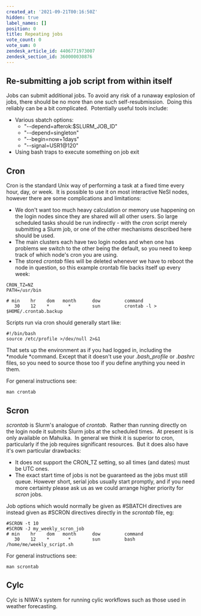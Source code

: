 ```yaml
---
created_at: '2021-09-21T00:16:50Z'
hidden: true
label_names: []
position: 0
title: Repeating jobs
vote_count: 0
vote_sum: 0
zendesk_article_id: 4406771973007
zendesk_section_id: 360000030876
---
```


## Re-submitting a job script from within itself

Jobs can submit additional jobs. To avoid any risk of a runaway
explosion of jobs, there should be no more than one such
self-resubmission.  Doing this reliably can be a bit complicated.
 Potentially useful tools include:

-   Various sbatch options:
    -   "--depend=afterok:$SLURM\_JOB\_ID"
    -   "--depend=singleton"
    -   "--begin=now+1days"
    -   "--signal=USR1@120"
-   Using bash traps to execute something on job exit

## Cron

Cron is the standard Unix way of performing a task at a fixed time every
hour, day, or week.  It is possible to use it on most interactive NeSI
nodes, however there are some complications and limitations:

-   We don't want too much heavy calculation or memory use happening on
    the login nodes since they are shared will all other users. So large
    scheduled tasks should be run indirectly - with the *cron* script
    merely submitting a Slurm job, or one of the other mechanisms
    described here should be used.
-   The main clusters each have two login nodes and when one has
    problems we switch to the other being the default, so you need to
    keep track of which node's cron you are using.
-   The stored *crontab* files will be deleted whenever we have to
    reboot the node in question, so this example crontab file backs
    itself up every week:

<!-- -->

    CRON_TZ=NZ
    PATH=/usr/bin

    # min    hr    dom   month      dow         command
       30    12    *       *        sun         crontab -l > $HOME/.crontab.backup

Scripts run via cron should generally start like:

    #!/bin/bash
    source /etc/profile >/dev/null 2>&1

That sets up the environment as if you had logged in, including the
*module *command. Except that it doesn't use your *.bash\_profile* or
*.bashrc* files, so you need to source those too if you define anything
you need in them.

For general instructions see:

    man crontab

## Scron

*scrontab* is Slurm's analogue of *crontab*.  Rather than running
directly on the login node it submits Slurm jobs at the scheduled times.
 At present is is only available on Mahuika.  In general we think it is
superior to cron, particularly if the job requires significant
resources.  But it does also have it's own particular drawbacks:

-   It does not support the CRON\_TZ setting, so all times (and dates)
    must be UTC ones.
-   The exact start time of jobs is not be guaranteed as the jobs must
    still queue. However short, serial jobs usually start promptly, and
    if you need more certainty please ask us as we could arrange higher
    priority for *scron* jobs.

Job options which would normally be given as \#SBATCH directives are
instead given as \#SCRON directives directly in the *scrontab* file, eg:

    #SCRON -t 10
    #SCRON -J my_weekly_scron_job
    # min    hr    dom   month      dow         command
       30    12    *       *        sun         bash /home/me/weekly_script.sh

For general instructions see:

    man scrontab

## Cylc

Cylc is NIWA's system for running cylic workflows such as those used in
weather forecasting. 
